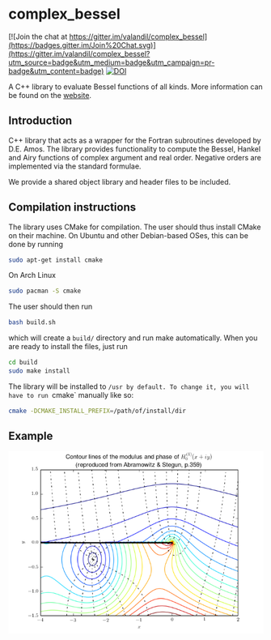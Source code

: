complex_bessel
==============

[![Join the chat at https://gitter.im/valandil/complex_bessel](https://badges.gitter.im/Join%20Chat.svg)](https://gitter.im/valandil/complex_bessel?utm_source=badge&utm_medium=badge&utm_campaign=pr-badge&utm_content=badge)
[![DOI](https://zenodo.org/badge/doi/10.5281/zenodo.11077.png)](http://dx.doi.org/10.5281/zenodo.11077)

A C++ library to evaluate Bessel functions of all kinds. More information can 
be found on the [website](http://valandil.github.io/complex_bessel).

## Introduction

C++ library that acts as a wrapper for the Fortran subroutines developed by D.E. Amos.
The library provides functionality to compute the Bessel, Hankel and Airy functions of
complex argument and real order. Negative orders are implemented via the standard formulae.

We provide a shared object library and header files to be included.

## Compilation instructions

The library uses CMake for compilation. The user should thus install CMake
on their machine. On Ubuntu and other Debian-based OSes, this can be done
by running
  ```bash
  sudo apt-get install cmake
  ```
On Arch Linux
  ```bash
  sudo pacman -S cmake
  ```

The user should then run
  ```bash
  bash build.sh
  ```
which will create a `build/` directory and run make automatically. When
you are ready to install the files, just run 
  ```bash
  cd build
  sudo make install
  ```
The library will be installed to `/usr by default. To change
it, you will have to run `cmake` manually like so:
  ```bash
  cmake -DCMAKE_INSTALL_PREFIX=/path/of/install/dir
 ```

## Example
![Contours of Hankel function](/tests/contours.png)
